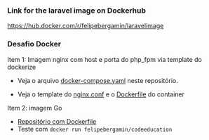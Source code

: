### Link for the laravel image on Dockerhub

https://hub.docker.com/r/felipebergamin/laravelimage

### Desafio Docker

Item 1: Imagem nginx com host e porta do php_fpm via template do dockerize

- Veja o arquivo [docker-compose.yaml](https://github.com/felipebergamin/laravel-docker-compose/blob/e313271d855fc75e8190fb6a066bd7abd72af920/docker-compose.yml) neste repositório.

- Veja o template do [nginx.conf](https://github.com/felipebergamin/laravel-docker-compose/blob/e313271d855fc75e8190fb6a066bd7abd72af920/.docker/nginx/nginx.conf) e o [Dockerfile](https://github.com/felipebergamin/laravel-docker-compose/blob/e313271d855fc75e8190fb6a066bd7abd72af920/.docker/nginx/Dockerfile) do container

Item 2: imagem Go

- [Repositório com Dockerfile](https://github.com/felipebergamin/docker-image-hello-go)
- Teste com `docker run felipebergamin/codeeducation`
